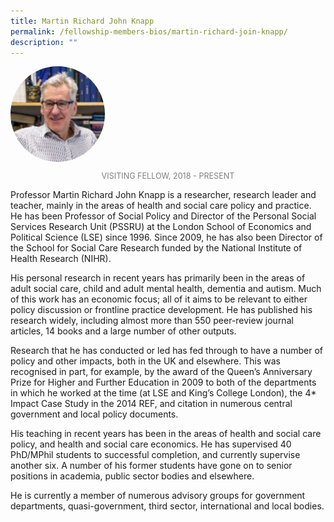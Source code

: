```yaml
---
title: Martin Richard John Knapp
permalink: /fellowship-members-bios/martin-richard-join-knapp/
description: ""
---
```

<style>
.fellow-image-pic {
	border-radius: 50%;
	height: 30% !important;
	width: 30% !important;
	}
	
fellow-img {
		text-align: center;
	}

.fellow-tenure {
	text-align: center;
	color: grey;
	font-size: 0.9em;
	}	

</style>

<div class="fellow-img">
<img class="fellow-image-pic" src="/images/FellowshipImages/profknapp.png">
<p class="fellow-tenure">VISITING FELLOW, 2018 - PRESENT</p>
</div>

<p>
Professor Martin Richard John Knapp is a researcher, research leader and teacher, mainly in the areas of health and social care policy and practice. He has been Professor of Social Policy and Director of the Personal Social Services Research Unit (PSSRU) at the London School of Economics and Political Science (LSE) since 1996. Since 2009, he has also been Director of the School for Social Care Research funded by the National Institute of Health Research (NIHR).

His personal research in recent years has primarily been in the areas of adult social care, child and adult mental health, dementia and autism. Much of this work has an economic focus; all of it aims to be relevant to either policy discussion or frontline practice development. He has published his research widely, including almost more than 550 peer-review journal articles, 14 books and a large number of other outputs.

Research that he has conducted or led has fed through to have a number of policy and other impacts, both in the UK and elsewhere. This was recognised in part, for example, by the award of the Queen’s Anniversary Prize for Higher and Further Education in 2009 to both of the departments in which he worked at the time (at LSE and King’s College London), the 4* Impact Case Study in the 2014 REF, and citation in numerous central government and local policy documents.

His teaching in recent years has been in the areas of health and social care policy, and health and social care economics. He has supervised 40 PhD/MPhil students to successful completion, and currently supervise another six. A number of his former students have gone on to senior positions in academia, public sector bodies and elsewhere.

He is currently a member of numerous advisory groups for government departments, quasi-government, third sector, international and local bodies.
</p>